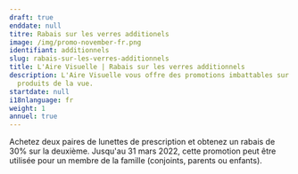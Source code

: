 ```yaml
---
draft: true
enddate: null
titre: Rabais sur les verres additionels
image: /img/promo-november-fr.png
identifiant: additionnels
slug: rabais-sur-les-verres-additionnels
title: L'Aire Visuelle | Rabais sur les verres additionnels
description: L'Aire Visuelle vous offre des promotions imbattables sur tous
  produits de la vue.
startdate: null
i18nlanguage: fr
weight: 1
annuel: true
---
```

Achetez deux paires de lunettes de prescription et obtenez un rabais de 30% sur la deuxième. Jusqu'au 31 mars 2022, cette promotion peut être utilisée pour un membre de la famille (conjoints, parents ou enfants).